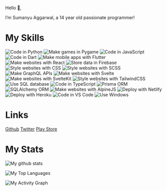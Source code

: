 Hello 👋,

I’m Sumanyu Aggarwal, a 14 year old passionate programmer!

# My Skills

![Code in Python](https://img.shields.io/badge/Code-Python-success) ![Make games in Pygame](https://img.shields.io/badge/Games-Pygame-success) ![Code in JavaScript](https://img.shields.io/badge/Code-JavaScript-success) ![Code in Dart](https://img.shields.io/badge/Code-Dart-success) ![Make mobile apps with Flutter](https://img.shields.io/badge/Mobile_Apps-Flutter-success) ![Make websites with React](https://img.shields.io/badge/Websites-React-success) ![Store data in Firebase](https://img.shields.io/badge/Data_Storage-Firebase-success) ![Style websites with CSS](https://img.shields.io/badge/Style_Websites-CSS-success) ![Style websites with SCSS](https://img.shields.io/badge/Style_Websites-SCSS-success) ![Make GraphQL APIs](https://img.shields.io/badge/APIs-GraphQL-success) ![Make websites with Svelte](https://img.shields.io/badge/Websites-Svelte-success) ![Make websites with SvelteKit](https://img.shields.io/badge/Websites-SvelteKit-success) ![Style websites with TailwindCSS](https://img.shields.io/badge/Style_Websites-TailwindCSS-success) ![Use SQL database](https://img.shields.io/badge/Database-SQL-success) ![Code in TypeScript](https://img.shields.io/badge/Code-TypeScript-success) ![Prisma ORM](https://img.shields.io/badge/DB_ORM_(JS/TS)-Prisma-success) ![SQLAlchemy ORM](https://img.shields.io/badge/DB_ORM_(Python)-SQLAlchemy-success) ![Make websites with AlpineJS](https://img.shields.io/badge/Websites-AlpineJS-success) ![Deploy with Netlify](https://img.shields.io/badge/Deploy-Netlify-success) ![Deploy with Heroku](https://img.shields.io/badge/Deploy-Heroku-success) ![Code in VS Code](https://img.shields.io/badge/Code-VSCode-success) ![Use Windows](https://img.shields.io/badge/OS-Windows-success)


# Links

<a href="https://github.com/SuPythony">Github</a>
<a href="https://twitter.com/SuPythony">Twitter</a>
<a href="https://play.google.com/store/apps/dev?id=5057035239149093341">Play Store</a>

# My Stats

![My github stats](https://github-readme-stats.vercel.app/api?username=SuPythony)

![My Top Languages](https://github-readme-stats.vercel.app/api/top-langs/?username=SuPythony&layout=compact)

![My Activity Graph](https://activity-graph.herokuapp.com/graph?username=SuPythony&theme=github)
